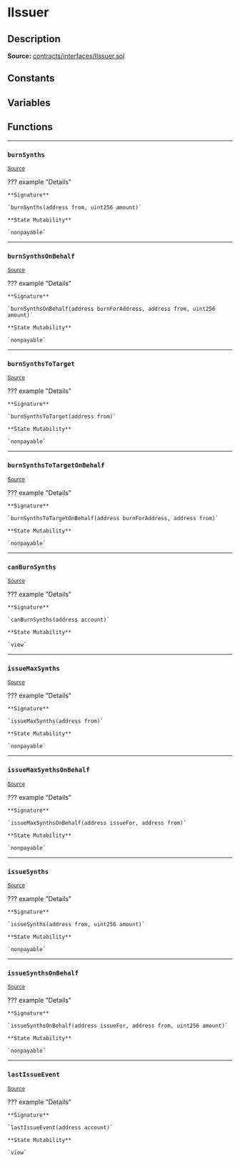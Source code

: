 # IIssuer

## Description


**Source:** [contracts/interfaces/IIssuer.sol](https://github.com/Synthetixio/synthetix/tree/v2.21.15contracts/interfaces/IIssuer.sol)

## Constants

## Variables

## Functions


---
### `burnSynths`

<sub>[Source](https://github.com/Synthetixio/synthetix/tree/v2.21.15contracts/interfaces/IIssuer.sol#L23)</sub>



??? example "Details"

    **Signature**

    `burnSynths(address from, uint256 amount)`

    **State Mutability**

    `nonpayable`


---
### `burnSynthsOnBehalf`

<sub>[Source](https://github.com/Synthetixio/synthetix/tree/v2.21.15contracts/interfaces/IIssuer.sol#L25)</sub>



??? example "Details"

    **Signature**

    `burnSynthsOnBehalf(address burnForAddress, address from, uint256 amount)`

    **State Mutability**

    `nonpayable`


---
### `burnSynthsToTarget`

<sub>[Source](https://github.com/Synthetixio/synthetix/tree/v2.21.15contracts/interfaces/IIssuer.sol#L31)</sub>



??? example "Details"

    **Signature**

    `burnSynthsToTarget(address from)`

    **State Mutability**

    `nonpayable`


---
### `burnSynthsToTargetOnBehalf`

<sub>[Source](https://github.com/Synthetixio/synthetix/tree/v2.21.15contracts/interfaces/IIssuer.sol#L33)</sub>



??? example "Details"

    **Signature**

    `burnSynthsToTargetOnBehalf(address burnForAddress, address from)`

    **State Mutability**

    `nonpayable`


---
### `canBurnSynths`

<sub>[Source](https://github.com/Synthetixio/synthetix/tree/v2.21.15contracts/interfaces/IIssuer.sol#L6)</sub>



??? example "Details"

    **Signature**

    `canBurnSynths(address account)`

    **State Mutability**

    `view`


---
### `issueMaxSynths`

<sub>[Source](https://github.com/Synthetixio/synthetix/tree/v2.21.15contracts/interfaces/IIssuer.sol#L19)</sub>



??? example "Details"

    **Signature**

    `issueMaxSynths(address from)`

    **State Mutability**

    `nonpayable`


---
### `issueMaxSynthsOnBehalf`

<sub>[Source](https://github.com/Synthetixio/synthetix/tree/v2.21.15contracts/interfaces/IIssuer.sol#L21)</sub>



??? example "Details"

    **Signature**

    `issueMaxSynthsOnBehalf(address issueFor, address from)`

    **State Mutability**

    `nonpayable`


---
### `issueSynths`

<sub>[Source](https://github.com/Synthetixio/synthetix/tree/v2.21.15contracts/interfaces/IIssuer.sol#L11)</sub>



??? example "Details"

    **Signature**

    `issueSynths(address from, uint256 amount)`

    **State Mutability**

    `nonpayable`


---
### `issueSynthsOnBehalf`

<sub>[Source](https://github.com/Synthetixio/synthetix/tree/v2.21.15contracts/interfaces/IIssuer.sol#L13)</sub>



??? example "Details"

    **Signature**

    `issueSynthsOnBehalf(address issueFor, address from, uint256 amount)`

    **State Mutability**

    `nonpayable`


---
### `lastIssueEvent`

<sub>[Source](https://github.com/Synthetixio/synthetix/tree/v2.21.15contracts/interfaces/IIssuer.sol#L8)</sub>



??? example "Details"

    **Signature**

    `lastIssueEvent(address account)`

    **State Mutability**

    `view`

